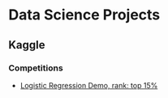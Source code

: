 # Data Science Projects

## Kaggle

### Competitions

- [Logistic Regression Demo, rank: top 15%](kaggle/competitions/Titanic%20-%20Machine%20Learning%20from%20Disaster/logistic_regression/report.ipynb)

